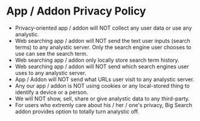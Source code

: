 # App / Addon Privacy Policy

- Privacy-oriented app / addon will NOT collect any user data or use any analystic.
- Web searching app / addon will NOT send the text user inputs (search terms) to any analystic server. Only the search engine user chooses to use can see the search term. 
- Web searching app / addon only locally store search term history.
- Web searching app / addon will NOT send which search engines user uses to any analystic server.
- App / Addon will NOT send what URLs user visit to any analystic server.
- Any our app / addon is NOT using cookies or any local-stored thing to identify a device or a person.
- We will NOT show, sell, share or give analystic data to any third-party.
- For users who extremly care about his / her / one's privacy, Big Search addon provides option to totally turn analystic off.
